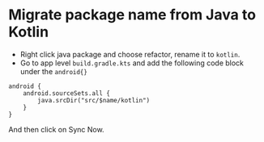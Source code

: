 # Migrate package name from Java to Kotlin

- Right click java package and choose refactor, rename it to `kotlin`.
- Go to app level `build.gradle.kts` and add the following code block under the `android{}`

```
android {
	android.sourceSets.all {
    	java.srcDir("src/$name/kotlin")
    }
}
```

And then click on Sync Now.
